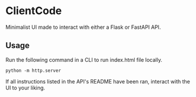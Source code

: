 # ClientCode

Minimalist UI made to interact with either a Flask or FastAPI API.

## Usage

Run the following command in a CLI to run index.html file locally.

```
python -m http.server
```

If all instructions listed in the API's README have been ran, interact with the UI to your liking.
